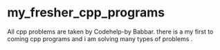 # my_fresher_cpp_programs
All cpp problems are taken by Codehelp-by Babbar. there is a my first to coming cpp programs and i am solving many types of problems .
